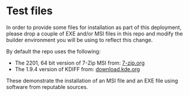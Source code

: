 # Test files

In order to provide some files for installation as part of this deployment, please drop a couple of EXE and/or MSI files in this
repo and modify the builder environment you will be using to reflect this change.

By default the repo uses the following:

- The 2201, 64 bit version of 7-Zip MSI from: [7-zip.org](https://www.7-zip.org/download.html)
- The 1.9.4 version of KDIFF from: [download.kde.org](https://download.kde.org/stable/kdiff3/)

These demonstrate the installation of an MSI file and an EXE file using software from reputable sources.